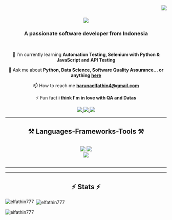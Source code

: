 <img align="right" src="https://visitor-badge.laobi.icu/badge?page_id=elfathin777.elfathin777" />

<h1 align="center">
    <img src="https://readme-typing-svg.herokuapp.com/?font=Righteous&size=35&center=true&vCenter=true&width=500&height=70&duration=4000&lines=Hi+There!+👋;+I'm+Haruna+Elfathin!;" />
</h1>

<h3 align="center">A passionate software developer from Indonesia </h3>

<br/>

<div align="center">
 
🌱 I’m currently learning **Automation Testing, Selenium with Python & JavaScript and API Testing** 

💬 Ask me about **Python, Data Science, Software Quality Assurance... or anything [here](https://github.com/elfathin777/elfathin777/issues)**

📫 How to reach me **harunaelfathin4@gmail.com**

⚡ Fun fact **i think I'm in love with QA and Datas**

 </div>
 
<div align="center"> 
  <a href="mailto:harunaelfathin4@gmail.com">
    <img src="https://img.shields.io/badge/Gmail-333333?style=for-the-badge&logo=gmail&logoColor=red" />
  </a>
  <a href="https://linkedin.com/in/haruna-elfathin" target="_blank">
    <img src="https://img.shields.io/badge/LinkedIn-0077B5?style=for-the-badge&logo=linkedin&logoColor=white" target="_blank" />
  </a>
  <a href="https://github.com/elfathin777/" target="_blank">
     <img src="https://img.shields.io/badge/Portfolio-FF5722?style=for-the-badge&logo=todoist&logoColor=white" target="_blank" /> <!-- sqlite, safari, google-chrome are other good icon options -->
  </a>
</div>

 <hr/>
 
<h2 align="center">⚒️ Languages-Frameworks-Tools ⚒️</h2>
<br/>
<div align="center">
    <img src="https://skillicons.dev/icons?i=bootstrap,mui,html,css,php,laravel,vscode,github,figma,tailwind,git,r" />
    <img src="https://skillicons.dev/icons?i=nodejs,react,javascript,typescript,express,mongodb,c,java,mysql,python, flask" /><br>
    <img src="https://skillicons.dev/icons?i=selenium,postman" /><br>
</div>

<br/>
<hr/>

<hr/>

<h2 align="center">⚡ Stats ⚡</h2>

<p><img align="left" src="https://github-readme-stats.vercel.app/api/top-langs?username=elfathin777&show_icons=true&locale=en&layout=compact" alt="elfathin777" /></p>
<p>&nbsp;<img align="center" src="https://github-readme-stats.vercel.app/api?username=elfathin777&show_icons=true&locale=en" alt="elfathin777" /></p>
<p><img align="center" src="https://github-readme-streak-stats.herokuapp.com/?user=elfathin777&" alt="elfathin777" /></p

